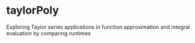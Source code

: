 # taylorPoly
Exploring Taylor series applications in function approximation and integral evaluation by comparing runtimes

